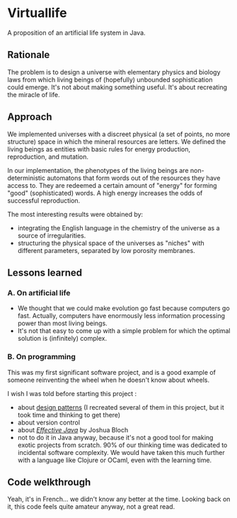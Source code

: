 # Virtuallife

A proposition of an artificial life system in Java.

## Rationale

The problem is to design a universe with elementary physics and biology laws from which living beings of (hopefully) unbounded sophistication could emerge.
It's not about making something useful. It's about recreating the miracle of life.

## Approach

We implemented universes with a discreet physical (a set of points, no more structure) space in which the mineral resources are letters.
We defined the living beings as entities with basic rules for energy production, reproduction, and mutation.

In our implementation, the phenotypes of the living beings are non-deterministic automatons that form words out of the resources they have access to.
They are redeemed a certain amount of "energy" for forming "good" (sophisticated) words. A high energy increases the odds of successful reproduction.

The most interesting results were obtained by:
- integrating the English language in the chemistry of the universe as a source of irregularities.
- structuring the physical space of the universes as "niches" with different parameters, separated by low porosity membranes.

## Lessons learned

### A. On artificial life

- We thought that we could make evolution go fast because computers go fast. Actually, computers have enormously less information processing power than most living beings.
- It's not that easy to come up with a simple problem for which the optimal solution is (infinitely) complex.

### B. On programming

This was my first significant software project, and is a good example of someone reinventing the wheel when he doesn't know about wheels.

I wish I was told before starting this project :
- about [design patterns](http://c2.com/cgi/wiki?DesignPatternsBook) (I recreated several of them in this project, but it took time and thinking to get there)
- about version control
- about [*Effective Java*](http://www.amazon.com/Effective-Java-Edition-Joshua-Bloch/dp/0321356683) by Joshua Bloch
- not to do it in Java anyway, because it's not a good tool for making exotic projects from scratch. 90% of our thinking time was dedicated to incidental software complexity. We would have taken this much further with a language like Clojure or OCaml, even with the learning time.

## Code welkthrough

Yeah, it's in French... we didn't know any better at the time. Looking back on it, this code feels quite amateur anyway, not a great read.
